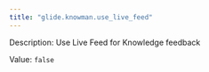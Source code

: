 ```yaml
---
title: "glide.knowman.use_live_feed"
---
```


Description: Use Live Feed for Knowledge feedback

Value: `false`